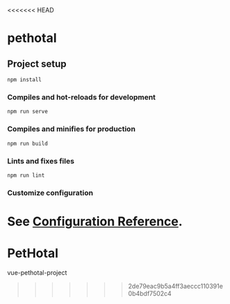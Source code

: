 <<<<<<< HEAD
# pethotal

## Project setup
```
npm install
```

### Compiles and hot-reloads for development
```
npm run serve
```

### Compiles and minifies for production
```
npm run build
```

### Lints and fixes files
```
npm run lint
```

### Customize configuration
See [Configuration Reference](https://cli.vuejs.org/config/).
=======
# PetHotal
vue-pethotal-project
>>>>>>> 2de79eac9b5a4ff3aeccc110391e0b4bdf7502c4

